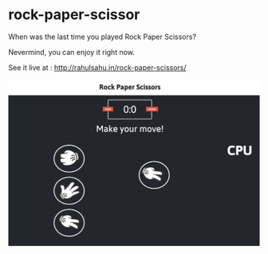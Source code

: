 # rock-paper-scissor
When was the last time you played Rock Paper Scissors? 

Nevermind, you can enjoy it right now. 

See it live at : http://rahulsahu.in/rock-paper-scissors/

![rahul sahu to do list app](https://github.com/rahul-sahu/rock-paper-scissor/blob/master/screenshot.png)
